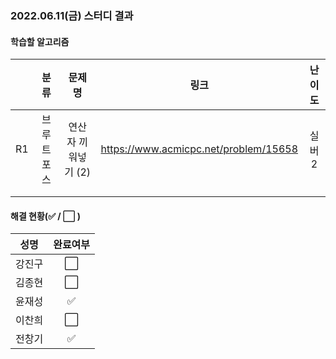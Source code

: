 ### 2022.06.11(금) 스터디 결과

#### 학습할 알고리즘

|      |    분류    |       문제명        |                 링크                  | 난이도 |
| :--: | :--------: | :-----------------: | :-----------------------------------: | :----: |
|  R1  | 브루트포스 | 연산자 끼워넣기 (2) | https://www.acmicpc.net/problem/15658 | 실버2  |
|      |            |                     |                                       |        |
|      |            |                     |                                       |        |

#### 해결 현황(:white_check_mark: / :white_large_square:  )

|  성명  |       완료여부       |
| :----: | :------------------: |
| 강진구 | :white_large_square: |
| 김종현 | :white_large_square: |
| 윤재성 |  :white_check_mark:  |
| 이찬희 | :white_large_square: |
| 전창기 |  :white_check_mark:  |

